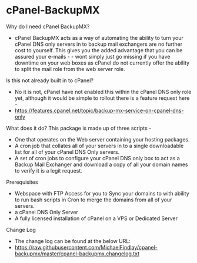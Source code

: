cPanel-BackupMX
=====================
Why do I need cPanel BackupMX?
- cPanel BackupMX acts as a way of automating the ability to turn your cPanel DNS only servers in to backup mail exchangers are no further cost to yourself. This gives you the added advantage that you can be assured your e-mails - - wont simply just go missing if you have downtime on your web boxes as cPanel do not currently offer the ability to split the mail role from the web server role.

Is this not already built in to cPanel?
- No it is not, cPanel have not enabled this within the cPanel DNS only role yet, although it would be simple to rollout there is a feature request here -
- https://features.cpanel.net/topic/backup-mx-service-on-cpanel-dns-only

What does it do?
This package is made up of three scripts -
- One that operates on the Web server containing your hosting packages.
- A cron job that collates all of your servers in to a single downloadable list for all of your cPanel DNS Only servers.
- A set of cron jobs to configure your cPanel DNS only box to act as a Backup Mail Exchanger and download a copy of all your domain names to verify it is a legit request.

Prerequisites
- Webspace with FTP Access for you to Sync your domains to with ability to run bash scripts in Cron to merge the domains from all of your servers.
- a cPanel DNS Only Server
- A fully licensed installation of cPanel on a VPS or Dedicated Server

Change Log
- The change log can be found at the below URL:
- https://raw.githubusercontent.com/MichaelFindlay/cpanel-backupmx/master/cpanel-backupmx.changelog.txt